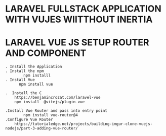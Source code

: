 # LARAVEL FULLSTACK APPLICATION WITH VUJES WIITTHOUT INERTIA
# LARAVEL VUE JS SETUP ROUTER AND COMPONENT
    . Install the Application
    . Install the npm 
            npm installl
    . Install Vue
          npm install vue
    
    .  Install the C
        https://benjamincrozat.com/laravel-vue
        npm install  @vitejs/plugin-vue

    .Install Vue Router and pass into entry point
            npm install vue-router@4
    .Configure Vue Router
        https://tutorialedge.net/projects/building-imgur-clone-vuejs-nodejs/part-3-adding-vue-router/
